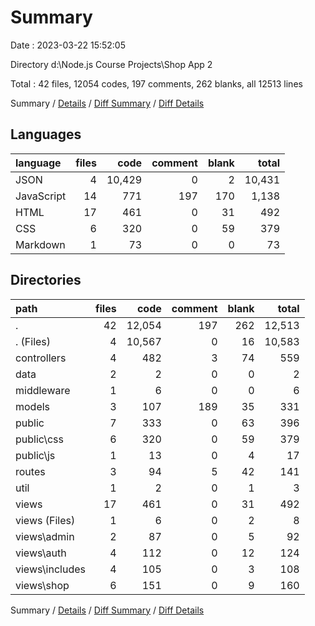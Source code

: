 # Summary

Date : 2023-03-22 15:52:05

Directory d:\\Node.js Course Projects\\Shop App 2

Total : 42 files,  12054 codes, 197 comments, 262 blanks, all 12513 lines

Summary / [Details](details.md) / [Diff Summary](diff.md) / [Diff Details](diff-details.md)

## Languages
| language | files | code | comment | blank | total |
| :--- | ---: | ---: | ---: | ---: | ---: |
| JSON | 4 | 10,429 | 0 | 2 | 10,431 |
| JavaScript | 14 | 771 | 197 | 170 | 1,138 |
| HTML | 17 | 461 | 0 | 31 | 492 |
| CSS | 6 | 320 | 0 | 59 | 379 |
| Markdown | 1 | 73 | 0 | 0 | 73 |

## Directories
| path | files | code | comment | blank | total |
| :--- | ---: | ---: | ---: | ---: | ---: |
| . | 42 | 12,054 | 197 | 262 | 12,513 |
| . (Files) | 4 | 10,567 | 0 | 16 | 10,583 |
| controllers | 4 | 482 | 3 | 74 | 559 |
| data | 2 | 2 | 0 | 0 | 2 |
| middleware | 1 | 6 | 0 | 0 | 6 |
| models | 3 | 107 | 189 | 35 | 331 |
| public | 7 | 333 | 0 | 63 | 396 |
| public\\css | 6 | 320 | 0 | 59 | 379 |
| public\\js | 1 | 13 | 0 | 4 | 17 |
| routes | 3 | 94 | 5 | 42 | 141 |
| util | 1 | 2 | 0 | 1 | 3 |
| views | 17 | 461 | 0 | 31 | 492 |
| views (Files) | 1 | 6 | 0 | 2 | 8 |
| views\\admin | 2 | 87 | 0 | 5 | 92 |
| views\\auth | 4 | 112 | 0 | 12 | 124 |
| views\\includes | 4 | 105 | 0 | 3 | 108 |
| views\\shop | 6 | 151 | 0 | 9 | 160 |

Summary / [Details](details.md) / [Diff Summary](diff.md) / [Diff Details](diff-details.md)